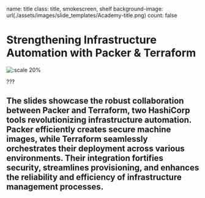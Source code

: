 name: title
class: title, smokescreen, shelf
background-image: url(./assets/images/slide_templates/Academy-title.png)
count: false

# Strengthening Infrastructure Automation with Packer & Terraform

<!-- Image example -->
![:scale 20%](./assets/logos/HashiCorp_Enterprise_Academy_Vertical_White_RGB.png)

???

The slides showcase the robust collaboration between Packer and Terraform, two HashiCorp tools revolutionizing infrastructure automation. Packer efficiently creates secure machine images, while Terraform seamlessly orchestrates their deployment across various environments. Their integration fortifies security, streamlines provisioning, and enhances the reliability and efficiency of infrastructure management processes.
---
